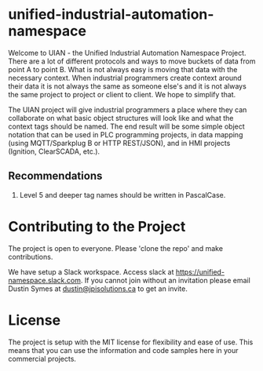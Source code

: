 # unified-industrial-automation-namespace
Welcome to UIAN - the Unified Industrial Automation Namespace Project. There are a lot of different protocols and ways to move buckets of data from point A to point B. What is not always easy is moving that data with the necessary context. When industrial programmers create context around their data it is not always the same as someone else's and it is not always the same project to project or client to client. We hope to simplify that. 

The UIAN project will give industrial programmers a place where they can collaborate on what basic object structures will look like and what the context tags should be named. The end result will be some simple object notation that can be used in PLC programming projects, in data mapping (using MQTT/Sparkplug B or HTTP REST/JSON), and in HMI projects (Ignition, ClearSCADA, etc.). 

## Recommendations

1. Level 5 and deeper tag names should be written in PascalCase. 

# Contributing to the Project
The project is open to everyone. Please 'clone the repo' and make contributions. 

We have setup a Slack workspace. Access slack at https://unified-namespace.slack.com. If you cannot join without an invitation please email Dustin Symes at dustin@jpisolutions.ca to get an invite. 

# License
The project is setup with the MIT license for flexibility and ease of use. This means that you can use the information and code samples here in your commercial projects. 
